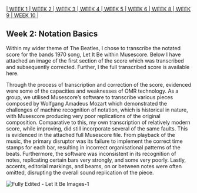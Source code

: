 |[ WEEK 1 ](Week1.md)|[ WEEK 2 ](Week2.md)|[ WEEK 3 ](Week3.md)|[ WEEK 4 ](Week4.md)|[ WEEK 5 ](Week5.md)|[ WEEK 6 ](Week6.md)|[ WEEK 8 ](Week8.md)|[ WEEK 9 ](Week9.md)|[ WEEK 10 ](Week10.md)|
## Week 2: Notation Basics
Within my wider theme of The Beatles, I chose to transcribe the notated score for the bands 1970 song, Let It Be within Musescore. Below I have attached an image of the first section of the score which was transcribed and subsequently corrected. Further, I the full transcribed score is available here.

Through the process of transcription and correction of the score, evidenced were some of the capacities and weaknesses of OMR technology. As a group, we utilised Musescore’s software to transcribe various pieces composed by Wolfgang Amadeus Mozart which demonstrated the challenges of machine recognition of notation, which is historical in nature, with Musescore producing very poor replications of the original composition. Comparative to this, my own transcription of relatively modern score, while improving, did still incorporate several of the same faults. This is evidenced in the attached full Musescore file. From playback of the music, the primary disruptor was its failure to implement the correct time stamps for each bar, resulting in incorrect organisational patterns of the beats. Furthermore, the software was inconsistent in its recognition of notes, replicating certain bars very strongly, and some very poorly. Lastly, accents, editorial markings, and beams, on or between notes were often omitted, disrupting the overall sound replication of the piece.

![Fully Edited - Let It Be Images-1](https://github.com/EilidhClemie/MCA-2023/assets/145780245/2e633c3c-0233-4fc1-8d28-f8555cc0b51e)
